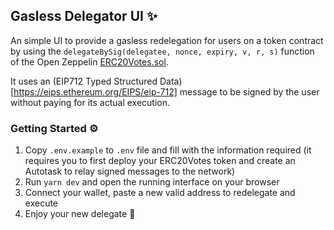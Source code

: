 ## Gasless Delegator UI ✨

An simple UI to provide a gasless redelegation for users on a token contract by using the `delegateBySig(delegatee, nonce, expiry, v, r, s)` function of the Open Zeppelin [ERC20Votes.sol](https://docs.openzeppelin.com/contracts/4.x/api/token/erc20#ERC20Votes).

It uses an (EIP712 Typed Structured Data)[https://eips.ethereum.org/EIPS/eip-712] message to be signed by the user without paying for its actual execution.

### Getting Started ⚙️

1. Copy `.env.example` to `.env` file and fill with the information required (it requires you to first deploy your ERC20Votes token and create an Autotask to relay signed messages to the network)
2. Run `yarn dev` and open the running interface on your browser
3. Connect your wallet, paste a new valid address to redelegate and execute
4. Enjoy your new delegate 🥳

